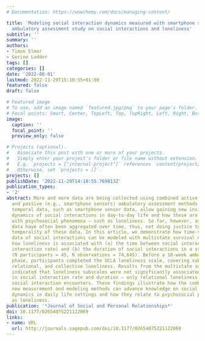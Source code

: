 ```yaml
---
# Documentation: https://wowchemy.com/docs/managing-content/

title: 'Modeling social interaction dynamics measured with smartphone sensors: An
  ambulatory assessment study on social interactions and loneliness'
subtitle: ''
summary: ''
authors:
- Timon Elmer
- Gerine Lodder
tags: []
categories: []
date: '2022-08-01'
lastmod: 2022-11-29T15:10:55+01:00
featured: false
draft: false

# Featured image
# To use, add an image named `featured.jpg/png` to your page's folder.
# Focal points: Smart, Center, TopLeft, Top, TopRight, Left, Right, BottomLeft, Bottom, BottomRight.
image:
  caption: ''
  focal_point: ''
  preview_only: false

# Projects (optional).
#   Associate this post with one or more of your projects.
#   Simply enter your project's folder or file name without extension.
#   E.g. `projects = ["internal-project"]` references `content/project/deep-learning/index.md`.
#   Otherwise, set `projects = []`.
projects: []
publishDate: '2022-11-29T14:10:55.769813Z'
publication_types:
- '2'
abstract: More and more data are being collected using combined active (e.g., surveys)
  and passive (e.g., smartphone sensors) ambulatory assessment methods. Fine-grained
  temporal data, such as smartphone sensor data, allow gaining new insights into the
  dynamics of social interactions in day-to-day life and how these are associated
  with psychosocial phenomena – such as loneliness. So far, however, smartphone sensor
  data have often been aggregated over time, thus, not doing justice to the fine-grained
  temporality of these data. In this article, we demonstrate how time-stamped sensor
  data of social interactions can be modeled with multistate survival models. We examine
  how loneliness is associated with (a) the time between social interaction (i.e.,
  interaction rate) and (b) the duration of social interactions in a student population
  (N participants = 45, N observations = 74,645). Before a 10-week ambulatory assessment
  phase, participants completed the UCLA loneliness scale, covering subscales on intimate,
  relational, and collective loneliness. Results from the multistate survival models
  indicated that loneliness subscales were not significantly associated with differences
  in social interaction rate and duration – only relational loneliness predicted shorter
  social interaction encounters. These findings illustrate how the combination of
  new measurement and modeling methods can advance knowledge on social interaction
  dynamics in daily life settings and how they relate to psychosocial phenomena such
  as loneliness.
publication: '*Journal of Social and Personal Relationships*'
doi: 10.1177/02654075221122069
links:
- name: URL
  url: http://journals.sagepub.com/doi/10.1177/02654075221122069
---
```

